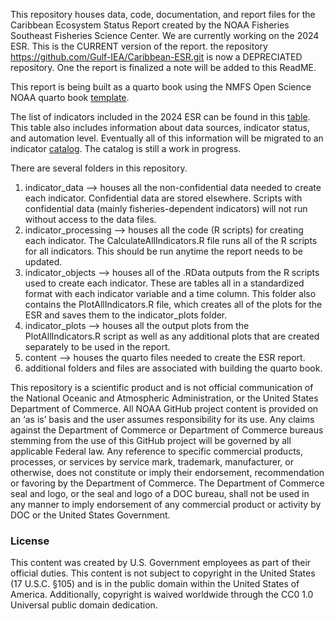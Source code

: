 This repository houses data, code, documentation, and report files for the Caribbean Ecosystem Status Report created by the NOAA Fisheries Southeast Fisheries Science Center. We are currently working on the 2024 ESR. This is the CURRENT version of the report. the repository https://github.com/Gulf-IEA/Caribbean-ESR.git is now a DEPRECIATED repository. One the report is finalized a note will be added to this ReadME.

This report is being built as a quarto book using the NMFS Open Science NOAA quarto book [template](https://nmfs-opensci.github.io/NOAA-quarto-book/). 

The list of indicators included in the 2024 ESR can be found in this [table](https://docs.google.com/spreadsheets/d/1WZtclTkyLzTAARKTIa69AiEVWsXMuG2K/edit?usp=sharing&ouid=103178636955659669576&rtpof=true&sd=true). This table also includes information about data sources, indicator status, and automation level. Eventually all of this information will be migrated to an indicator [catalog](https://github.com/Gulf-IEA/ESR-indicator-catalog.git). The catalog is still a work in progress.

There are several folders in this repository. 
1. indicator_data --> houses all the non-confidential data needed to create each indicator. Confidential data are stored elsewhere. Scripts with confidential data (mainly fisheries-dependent indicators) will not run without access to the data files. 
2. indicator_processing --> houses all the code (R scripts) for creating each indicator. The CalculateAllIndicators.R file runs all of the R scripts for all indicators. This should be run anytime the report needs to be updated. 
3. indicator_objects --> houses all of the .RData outputs from the R scripts used to create each indicator. These are tables all in a standardized format with each indicator variable and a time column. This folder also contains the PlotAllIndicators.R file, which creates all of the plots for the ESR and saves them to the indicator_plots folder.  
4. indicator_plots --> houses all the output plots from the PlotAllIndicators.R script as well as any additional plots that are created separately to be used in the report. 
5. content --> houses the quarto files needed to create the ESR report. 
6. additional folders and files are associated with building the quarto book. 

This repository is a scientific product and is not official communication of the National Oceanic and Atmospheric Administration, or the United States Department of Commerce. All NOAA GitHub project content is provided on an ‘as is’ basis and the user assumes responsibility for its use. Any claims against the Department of Commerce or Department of Commerce bureaus stemming from the use of this GitHub project will be governed by all applicable Federal law. Any reference to specific commercial products, processes, or services by service mark, trademark, manufacturer, or otherwise, does not constitute or imply their endorsement, recommendation or favoring by the Department of Commerce. The Department of Commerce seal and logo, or the seal and logo of a DOC bureau, shall not be used in any manner to imply endorsement of any commercial product or activity by DOC or the United States Government.

### License

This content was created by U.S. Government employees as part of their official duties. This content is not subject to copyright in the United States (17 U.S.C. §105) and is in the public domain within the United States of America. Additionally, copyright is waived worldwide through the CC0 1.0 Universal public domain dedication.
